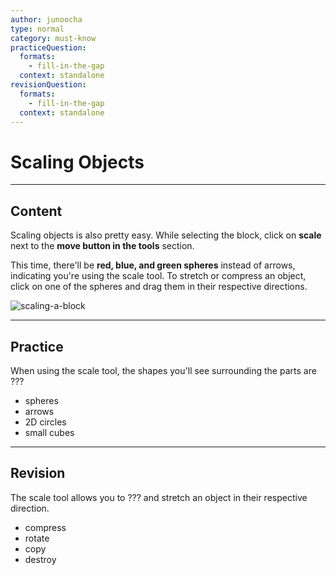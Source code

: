 ```yaml
---
author: junoocha
type: normal
category: must-know
practiceQuestion:
  formats:
    - fill-in-the-gap
  context: standalone
revisionQuestion:
  formats:
    - fill-in-the-gap
  context: standalone
---
```


# Scaling Objects

---

## Content
Scaling objects is also pretty easy. While selecting the block, click on **scale** next to the **move button in the tools** section. 

This time, there'll be **red, blue, and green spheres** instead of arrows, indicating you're using the scale tool. To stretch or compress an object, click on one of the spheres and drag them in their respective directions.

![scaling-a-block](https://img.enkipro.com/2f2fc02cde0974f5adfb0d5fc4d6bc21.png)

---

## Practice

When using the scale tool, the shapes you'll see surrounding the parts are ???

- spheres
- arrows
- 2D circles
- small cubes

---

## Revision

The scale tool allows you to ??? and stretch an object in their respective direction.

- compress
- rotate
- copy
- destroy